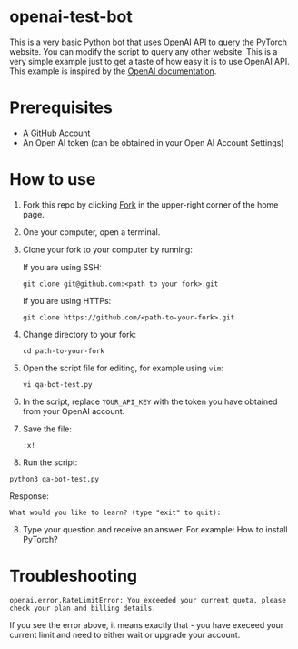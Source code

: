 # openai-test-bot

This is a very basic Python bot that uses OpenAI API to query the PyTorch website.
You can modify the script to query any other website. This is a very simple example just to get a taste of
how easy it is to use OpenAI API. This example is inspired by the [OpenAI documentation](https://platform.openai.com/docs/quickstart). 

# Prerequisites

* A GitHub Account
* An Open AI token (can be obtained in your Open AI Account Settings)

# How to use

1. Fork this repo by clicking [Fork](https://github.com/svekars/openai-test-bot/fork) in the upper-right corner of the home page.
2. One your computer, open a terminal.
3. Clone your fork to your computer by running:


   If you are using SSH:
   
   ```
   git clone git@github.com:<path to your fork>.git
   ```
   
   If you are using HTTPs: 
   
   ```
   git clone https://github.com/<path-to-your-fork>.git
   ```
   
4. Change directory to your fork:

   ```
   cd path-to-your-fork
   ```

6. Open the script file for editing, for example using `vim`:

   ```
   vi qa-bot-test.py
   ```

8. In the script, replace `YOUR_API_KEY` with the token you have obtained from your OpenAI account. 
9. Save the file: 
   
   ```
   :x! 
   ```

11. Run the script:

   ```
   python3 qa-bot-test.py
   ```
   
   Response:
   
   ```
   What would you like to learn? (type "exit" to quit):
   ```
   
8. Type your question and receive an answer. For example: How to install PyTorch?

# Troubleshooting

```
openai.error.RateLimitError: You exceeded your current quota, please check your plan and billing details.
```

If you see the error above, it means exactly that - you have execeed your current limit and need to either wait or
upgrade your account.
